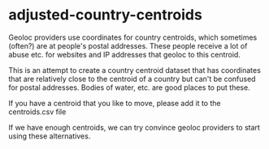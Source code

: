 # adjusted-country-centroids

Geoloc providers use coordinates for country centroids, which sometimes (often?) are at people's postal addresses.
These people receive a lot of abuse etc. for websites and IP addresses that geoloc to this centroid.

This is an attempt to create a country centroid dataset that has coordinates that are relatively close to the 
centroid of a country but can't be confused for postal addresses. Bodies of water, etc. are good places to put these.

If you have a centroid that you like to move, please add it to the centroids.csv file

If we have enough centroids, we can try convince geoloc providers to start using these alternatives.
